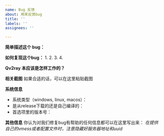 ```yaml
---
name: Bug 反馈
about: 用来反馈bug
title: ''
labels: ''
assignees: ''

---
```


**简单描述这个 bug：**


**如何复现这个bug：**
1. 
2. 
3. 
4. 

**Qv2ray 本应该是怎样工作的？**


**相关截图**
如果合适的话，可以在这里粘贴截图

**系统信息**
 - 系统类型（windows, linux, macos）：
 - 是从release下载的还是自己编译的：
 - 首选项里的版本号：

**其他信息**
你认为对我们修复bug有帮助的任何信息都可以在这里写出来：
*在提供自己的vmess或者配置文件时，注意隐藏好服务器地址和uuid*

